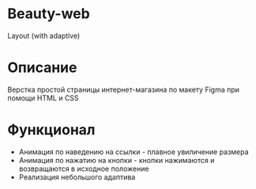 # Beauty-web
Layout (with adaptive)
# Описание
Верстка простой страницы интернет-магазина по макету Figma при помощи HTML и CSS
# Функционал
- Анимация по наведению на ссылки - плавное увиличение размера
- Анимация по нажатию на кнопки - кнопки нажимаются и возвращаются в исходное положение
- Реализация небольшого адаптива
